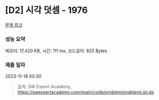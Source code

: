 # [D2] 시각 덧셈 - 1976 

[문제 링크](https://swexpertacademy.com/main/code/problem/problemDetail.do?contestProbId=AV5PttaaAZIDFAUq) 

### 성능 요약

메모리: 17,420 KB, 시간: 111 ms, 코드길이: 825 Bytes

### 제출 일자

2023-11-18 00:30



> 출처: SW Expert Academy, https://swexpertacademy.com/main/code/problem/problemList.do
